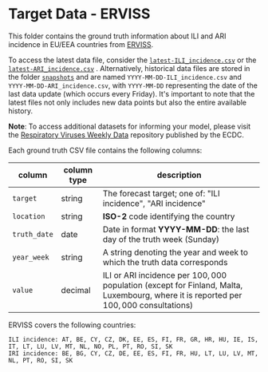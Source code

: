 # Target Data - ERVISS

This folder contains the ground truth information about ILI and ARI incidence in EU/EEA countries from [ERVISS](https://erviss.org/).

To access the latest data file, consider the [`latest-ILI_incidence.csv`]((https://github.com/european-modelling-hubs/RespiCast-SyndromicIndicators/blob/main/target-data/ERVISS/latest-ILI_incidence.csv)) or the [`latest-ARI_incidence.csv`]((https://github.com/european-modelling-hubs/RespiCast-SyndromicIndicators/blob/main/target-data/ERVISS/latest-ARI_incidence.csv)) . Alternatively, historical data files are stored in the folder [`snapshots`](https://github.com/european-modelling-hubs/RespiCast-SyndromicIndicators/tree/main/target-data/ERVISS/snapshots) and are named `YYYY-MM-DD-ILI_incidence.csv` and `YYYY-MM-DD-ARI_incidence.csv`, with `YYYY-MM-DD` representing the date of the last data update (which occurs every Friday). It's important to note that the latest files not only includes new data points but also the entire available history.

**Note**: To access additional datasets for informing your model, please visit the [Respiratory Viruses Weekly Data](https://github.com/EU-ECDC/Respiratory_viruses_weekly_data/tree/main) repository published by the ECDC.

Each ground truth CSV file contains the following columns:

| column | column type | description |
| -------- | -------- | ------- |
| `target` | string | The forecast target; one of: "ILI incidence", "ARI incidence" |
| `location` | string | **ISO-2** code identifying the country |
| `truth_date` | date | Date in format **YYYY-MM-DD**: the last day of the truth week (Sunday)|
| `year_week` | string | A string denoting the year and week to which the truth data corresponds |
| `value ` | decimal | ILI or ARI incidence per $100,000$ population (except for Finland, Malta, Luxembourg, where it is reported per $100,000$ consultations)|


ERVISS covers the following countries: 

    ILI incidence: AT, BE, CY, CZ, DK, EE, ES, FI, FR, GR, HR, HU, IE, IS, IT, LT, LU, LV, MT, NL, NO, PL, PT, RO, SI, SK
    IRI incidence: BE, BG, CY, CZ, DE, EE, ES, FI, FR, HU, LT, LU, LV, MT, NL, PT, RO, SI, SK
